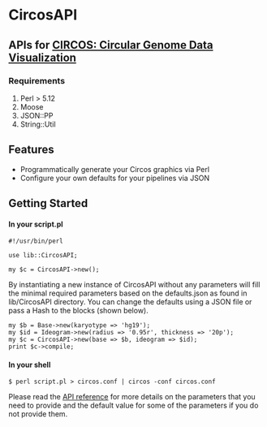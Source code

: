 CircosAPI
=========

## APIs for [CIRCOS: Circular Genome Data Visualization](http://www.circos.ca)

### Requirements
1. Perl > 5.12
2. Moose
3. JSON::PP
4. String::Util

## Features
* Programmatically generate your Circos graphics via Perl
* Configure your own defaults for your pipelines via JSON

## Getting Started

#### In your script.pl
    #!/usr/bin/perl

    use lib::CircosAPI;
    
    my $c = CircosAPI->new();

By instantiating a new instance of CircosAPI without any parameters will fill the minimal required parameters based on the defaults.json as found in lib/CircosAPI directory. You can change the defaults using a JSON file or pass a Hash to the blocks (shown below).
    
    my $b = Base->new(karyotype => 'hg19');
    my $id = Ideogram->new(radius => '0.95r', thickness => '20p');
    my $c = CircosAPI->new(base => $b, ideogram => $id);
    print $c->compile;

#### In your shell
    $ perl script.pl > circos.conf | circos -conf circos.conf

Please read the [API reference]() for more details on the parameters that you need to provide and the default value for some of the parameters if you do not provide them.